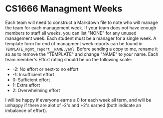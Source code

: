 # CS1666 Managment Weeks

Each team will need to construct a Markdown file to note who will manage the
team for each management week. If your team does not have enough members to
staff all weeks, you can list "NONE" for any unused management week. Each
student must be a manager for a single week. A template form for end of
managment week reports can be found in `TEMPLATE_mgmt_report__NAME.yaml`.
Before sending a copy to me, rename it so as to remove the "TEMPLATE" and
change "NAME" to your name. Each team member's Effort rating should be on the
following scale:

* -2: No effort or next-to no effort
* -1: Insufficient effort
* 0: Sufficient effort
* 1: Extra effort
* 2: Overwhelming effort

I will be happy if everyone earns a 0 for each week all term, and will be
unhappy if there are alot of -2's and +2's earned (both indicate an imbalance
of effort).
